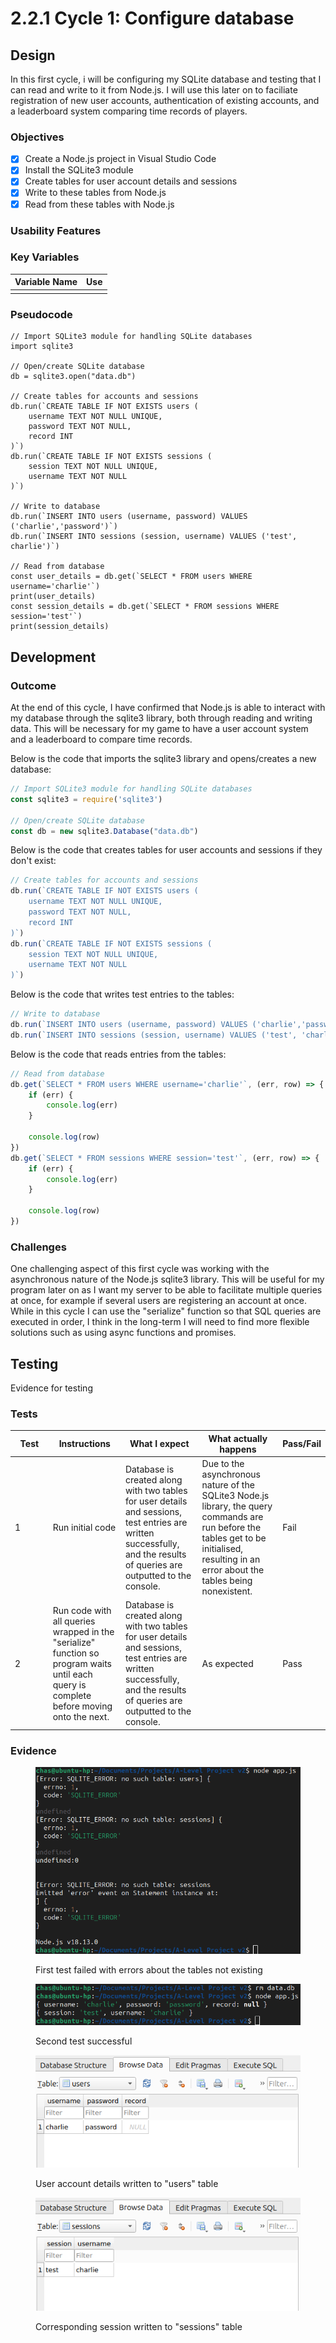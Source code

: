 # 2.2.1 Cycle 1: Configure database

## Design

In this first cycle, i will be configuring my SQLite database and testing that I can read and write to it from Node.js. I will use this later on to faciliate registration of new user accounts, authentication of existing accounts, and a leaderboard system comparing time records of players.

### Objectives

* [x] Create a Node.js project in Visual Studio Code
* [x] Install the SQLite3 module
* [x] Create tables for user account details and sessions
* [x] Write to these tables from Node.js
* [x] Read from these tables with Node.js

### Usability Features

### Key Variables

| Variable Name | Use |
| ------------- | --- |
|               |     |

### Pseudocode

```
// Import SQLite3 module for handling SQLite databases
import sqlite3

// Open/create SQLite database
db = sqlite3.open("data.db")

// Create tables for accounts and sessions
db.run(`CREATE TABLE IF NOT EXISTS users (
    username TEXT NOT NULL UNIQUE,
    password TEXT NOT NULL,
    record INT
)`)
db.run(`CREATE TABLE IF NOT EXISTS sessions (
    session TEXT NOT NULL UNIQUE,
    username TEXT NOT NULL
)`)

// Write to database
db.run(`INSERT INTO users (username, password) VALUES ('charlie','password')`)
db.run(`INSERT INTO sessions (session, username) VALUES ('test', charlie')`)

// Read from database
const user_details = db.get(`SELECT * FROM users WHERE username='charlie'`)
print(user_details)
const session_details = db.get(`SELECT * FROM sessions WHERE session='test'`)
print(session_details)
```

## Development

### Outcome

At the end of this cycle, I have confirmed that Node.js is able to interact with my database through the sqlite3 library, both through reading and writing data. This will be necessary for my game to have a user account system and a leaderboard to compare time records.&#x20;

Below is the code that imports the sqlite3 library and opens/creates a new database:

```javascript
// Import SQLite3 module for handling SQLite databases
const sqlite3 = require('sqlite3')

// Open/create SQLite database
const db = new sqlite3.Database("data.db")
```

Below is the code that creates tables for user accounts and sessions if they don't exist:

```javascript
// Create tables for accounts and sessions
db.run(`CREATE TABLE IF NOT EXISTS users (
    username TEXT NOT NULL UNIQUE,
    password TEXT NOT NULL,
    record INT
)`)
db.run(`CREATE TABLE IF NOT EXISTS sessions (
    session TEXT NOT NULL UNIQUE,
    username TEXT NOT NULL
)`)
```

Below is the code that writes test entries to the tables:

```javascript
// Write to database
db.run(`INSERT INTO users (username, password) VALUES ('charlie','password')`)
db.run(`INSERT INTO sessions (session, username) VALUES ('test', 'charlie')`)
```

Below is the code that reads entries from the tables:

```javascript
// Read from database
db.get(`SELECT * FROM users WHERE username='charlie'`, (err, row) => {
    if (err) {
        console.log(err)
    }
    
    console.log(row)
})
db.get(`SELECT * FROM sessions WHERE session='test'`, (err, row) => {
    if (err) {
        console.log(err)
    }
    
    console.log(row)
})
```

### Challenges

One challenging aspect of this first cycle was working with the asynchronous nature of the Node.js sqlite3 library. This will be useful for my program later on as I want my server to be able to facilitate multiple queries at once, for example if several users are registering an account at once. While in this cycle I can use the "serialize" function so that SQL queries are executed in order, I think in the long-term I will need to find more flexible solutions such as using async functions and promises.

## Testing

Evidence for testing

### Tests

<table><thead><tr><th width="95">Test</th><th width="158">Instructions</th><th width="171">What I expect</th><th width="174">What actually happens</th><th>Pass/Fail</th></tr></thead><tbody><tr><td>1</td><td>Run initial code</td><td>Database is created along with two tables for user details and sessions, test entries are written successfully, and the results of queries are outputted to the console.</td><td>Due to the asynchronous nature of the SQLite3 Node.js library, the query commands are run before the tables get to be initialised, resulting in an error about the tables being nonexistent.</td><td>Fail</td></tr><tr><td>2</td><td>Run code with all queries wrapped in the "serialize" function so program waits until each query is complete before moving onto the next.</td><td>Database is created along with two tables for user details and sessions, test entries are written successfully, and the results of queries are outputted to the console.</td><td>As expected</td><td>Pass</td></tr></tbody></table>

### Evidence

<figure><img src="../.gitbook/assets/Screenshot from 2023-05-22 09-41-56.png" alt=""><figcaption><p>First test failed with errors about the tables not existing</p></figcaption></figure>

<figure><img src="../.gitbook/assets/Screenshot from 2023-05-22 09-42-13.png" alt=""><figcaption><p>Second test successful</p></figcaption></figure>

<figure><img src="../.gitbook/assets/Screenshot from 2023-05-22 09-47-22.png" alt=""><figcaption><p>User account details written to "users" table</p></figcaption></figure>

<figure><img src="../.gitbook/assets/Screenshot from 2023-05-22 09-47-15.png" alt=""><figcaption><p>Corresponding session written to "sessions" table</p></figcaption></figure>
